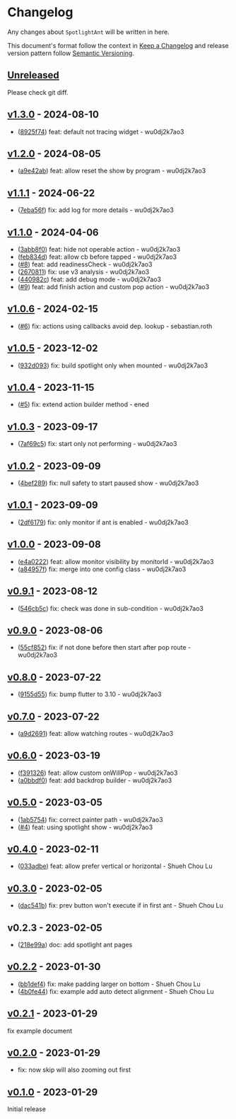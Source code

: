 # Changelog

Any changes about `SpotlightAnt` will be written in here.

This document's format follow the context in [Keep a Changelog](https://keepachangelog.com/en/1.0.0/) and release version pattern follow [Semantic Versioning](https://semver.org/spec/v2.0.0.html).

## [Unreleased]

Please check git diff.

## [v1.3.0] - 2024-08-10

- ([8925f74](https://github.com/evan361425/flutter-spotlight-ant/commit/8925f74f7d160087486070eeb77890b60d5ed5e1)) feat: default not tracing widget - wu0dj2k7ao3

## [v1.2.0] - 2024-08-05

- ([a9e42ab](https://github.com/evan361425/flutter-spotlight-ant/commit/a9e42ab9618ab8735664c5c49817db400359ec65)) feat: allow reset the show by program - wu0dj2k7ao3

## [v1.1.1] - 2024-06-22

- ([7eba56f](https://github.com/evan361425/flutter-spotlight-ant/commit/7eba56ff6d889c40d6b142195d5b77a48ec2b1c3)) fix: add log for more details - wu0dj2k7ao3

## [v1.1.0] - 2024-04-06

-   ([3abb8f0](https://github.com/evan361425/flutter-spotlight-ant/commit/3abb8f0e4b0dafdf4dca7056206ff8f93cb0360b)) feat: hide not operable action - wu0dj2k7ao3
-   ([feb834d](https://github.com/evan361425/flutter-spotlight-ant/commit/feb834d8b85bae2572d6a337685708d7162d146f)) feat: allow cb before tapped - wu0dj2k7ao3
-   ([#8](https://github.com/evan361425/flutter-spotlight-ant/pull/8)) feat: add readinessCheck - wu0dj2k7ao3
-   ([2670811](https://github.com/evan361425/flutter-spotlight-ant/commit/267081158a5de80c6c712d7ef15e74e20a74f372)) fix: use v3 analysis - wu0dj2k7ao3
-   ([440982c](https://github.com/evan361425/flutter-spotlight-ant/commit/440982c230e2f6a055fa9c233e5b7b1df4038b72)) feat: add debug mode - wu0dj2k7ao3
-   ([#9](https://github.com/evan361425/flutter-spotlight-ant/pull/9)) feat: add finish action and custom pop action - wu0dj2k7ao3

## [v1.0.6] - 2024-02-15

-   ([#6](https://github.com/evan361425/flutter-spotlight-ant/pull/6)) fix: actions using callbacks avoid dep. lookup - sebastian.roth

## [v1.0.5] - 2023-12-02

-   ([932d093](https://github.com/evan361425/flutter-spotlight-ant/commit/932d093de34279678be7eec79943a77a937e529f)) fix: build spotlight only when mounted - wu0dj2k7ao3

## [v1.0.4] - 2023-11-15

-   ([#5](https://github.com/evan361425/flutter-spotlight-ant/pull/5))  fix: extend action builder method - ened

## [v1.0.3] - 2023-09-17

-   ([7af69c5](https://github.com/evan361425/flutter-spotlight-ant/commit/7af69c5abfc9ddc7a8838bb4cc5a153bb5522e85)) fix: start only not performing - wu0dj2k7ao3

## [v1.0.2] - 2023-09-09

-   ([4bef289](https://github.com/evan361425/flutter-spotlight-ant/commit/4bef289257872ca517aac9ce4df2386c24cceb1a)) fix: null safety to start paused show - wu0dj2k7ao3

## [v1.0.1] - 2023-09-09

-   ([2df6179](https://github.com/evan361425/flutter-spotlight-ant/commit/2df6179f5a0c45d339574c29fa8509c44104a7b3)) fix: only monitor if ant is enabled - wu0dj2k7ao3

## [v1.0.0] - 2023-09-08

-   ([e4a0222](https://github.com/evan361425/flutter-spotlight-ant/commit/e4a0222c3910971096ef056961058d7e42b6daee)) feat: allow monitor visibility by monitorId - wu0dj2k7ao3
-   ([a84957f](https://github.com/evan361425/flutter-spotlight-ant/commit/a84957f59941bbfaa7f879d07b1d06d0e42c8d93)) fix: merge into one config class - wu0dj2k7ao3

## [v0.9.1] - 2023-08-12

-   ([546cb5c](https://github.com/evan361425/flutter-spotlight-ant/commit/546cb5c7d616ebca364ddaa62f3492469f4a7118)) fix: check was done in sub-condition - wu0dj2k7ao3

## [v0.9.0] - 2023-08-06

-   ([55cf852](https://github.com/evan361425/flutter-spotlight-ant/commit/55cf852c2dbfee9a9c8fe13b142bad0bf425d84a)) fix: if not done before then start after pop route - wu0dj2k7ao3

## [v0.8.0] - 2023-07-22

-   ([9155d55](https://github.com/evan361425/flutter-spotlight-ant/commit/9155d5503bd739896eba98439b1c1fcf78f8eb10)) fix: bump flutter to 3.10 - wu0dj2k7ao3

## [v0.7.0] - 2023-07-22

-   ([a9d2691](https://github.com/evan361425/flutter-spotlight-ant/commit/a9d2691fa50160d3bcab0f9e293ee18a03601b24)) feat: allow watching routes - wu0dj2k7ao3

## [v0.6.0] - 2023-03-19

-   ([f391326](https://github.com/evan361425/flutter-spotlight-ant/commit/f39132662c1be3f1659a0db3c8e15d7df3ce7945)) feat: allow custom onWillPop - wu0dj2k7ao3
-   ([a0bbdf0](https://github.com/evan361425/flutter-spotlight-ant/commit/a0bbdf08686a2f09aa78deb613b3283cc82ccbee)) feat: add backdrop builder - wu0dj2k7ao3

## [v0.5.0] - 2023-03-05

-   ([1ab5754](https://github.com/evan361425/flutter-spotlight-ant/commit/1ab5754e218603f0775542129bd85babd86384e1)) fix: correct painter path - wu0dj2k7ao3
-   ([#4](https://github.com/evan361425/flutter-spotlight-ant/pull/4)) feat: using spotlight show - wu0dj2k7ao3

## [v0.4.0] - 2023-02-11

-   ([033adbe](https://github.com/evan361425/flutter-spotlight-ant/commit/033adbe9e7d2cf1e3dcf3e3c5c198e2e6aa21792)) feat: allow prefer vertical or horizontal - Shueh Chou Lu

## [v0.3.0] - 2023-02-05

-   ([dac541b](https://github.com/evan361425/flutter-spotlight-ant/commit/dac541b81b4b38dc8e63cc0044302b72055dee7a)) fix: prev button won't execute if in first ant - Shueh Chou Lu

## v0.2.3 - 2023-02-05

-   ([218e99a](https://github.com/evan361425/flutter-spotlight-ant/commit/218e99aede3a741b4a8bcbffd9e27b23e9776265)) doc: add spotlight ant pages

## [v0.2.2] - 2023-01-30

-   ([bb1def4](https://github.com/evan361425/flutter-spotlight-ant/commit/bb1def47264fe5e829dfb7156e6291f9fdcb8edb)) fix: make padding larger on bottom - Shueh Chou Lu
-   ([4b0fe44](https://github.com/evan361425/flutter-spotlight-ant/commit/4b0fe44866fcb1e0ff62e1ca77bc271ee00b6673)) fix: example add auto detect alignment - Shueh Chou Lu

## [v0.2.1] - 2023-01-29

fix example document

## [v0.2.0] - 2023-01-29

-   fix: now skip will also zooming out first

## [v0.1.0] - 2023-01-29

Initial release

[unreleased]: https://github.com/evan361425/flutter-spotlight-ant/compare/v1.3.0...HEAD
[v1.3.0]: https://github.com/evan361425/flutter-spotlight-ant/compare/v1.2.0...v1.3.0
[v1.2.0]: https://github.com/evan361425/flutter-spotlight-ant/compare/v1.1.1...v1.2.0
[v1.1.1]: https://github.com/evan361425/flutter-spotlight-ant/compare/v1.1.0...v1.1.1
[v1.1.0]: https://github.com/evan361425/flutter-spotlight-ant/compare/v1.0.6...v1.1.0
[v1.0.6]: https://github.com/evan361425/flutter-spotlight-ant/compare/v1.0.5...v1.0.6
[v1.0.5]: https://github.com/evan361425/flutter-spotlight-ant/compare/v1.0.4...v1.0.5
[v1.0.4]: https://github.com/evan361425/flutter-spotlight-ant/compare/v1.0.3...v1.0.4
[v1.0.3]: https://github.com/evan361425/flutter-spotlight-ant/compare/v1.0.2...v1.0.3
[v1.0.2]: https://github.com/evan361425/flutter-spotlight-ant/compare/v1.0.1...v1.0.2
[v1.0.1]: https://github.com/evan361425/flutter-spotlight-ant/compare/v1.0.0...v1.0.1
[v1.0.0]: https://github.com/evan361425/flutter-spotlight-ant/compare/v0.9.1...v1.0.0
[v0.9.1]: https://github.com/evan361425/flutter-spotlight-ant/compare/v0.9.0...v0.9.1
[v0.9.0]: https://github.com/evan361425/flutter-spotlight-ant/compare/v0.8.0...v0.9.0
[v0.8.0]: https://github.com/evan361425/flutter-spotlight-ant/compare/v0.7.0...v0.8.0
[v0.7.0]: https://github.com/evan361425/flutter-spotlight-ant/compare/v0.6.0...v0.7.0
[v0.6.0]: https://github.com/evan361425/flutter-spotlight-ant/compare/v0.5.0...v0.6.0
[v0.5.0]: https://github.com/evan361425/flutter-spotlight-ant/compare/v0.4.0...v0.5.0
[v0.4.0]: https://github.com/evan361425/flutter-spotlight-ant/compare/v0.3.0...v0.4.0
[v0.3.0]: https://github.com/evan361425/flutter-spotlight-ant/compare/v0.2.3...v0.3.0
[v0.2.2]: https://github.com/evan361425/flutter-spotlight-ant/compare/v0.2.2...v0.2.3
[v0.2.1]: https://github.com/evan361425/flutter-spotlight-ant/compare/v0.2.0...v0.2.1
[v0.2.0]: https://github.com/evan361425/flutter-spotlight-ant/compare/v0.1.0...v0.2.0
[v0.1.0]: https://github.com/evan361425/flutter-spotlight-ant/compare/commits
